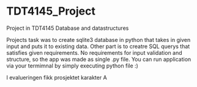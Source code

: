 # TDT4145_Project
Project in TDT4145 Database and datastructures

Projects task was to create sqlite3 database in python that takes in given input and puts it to existing data.
Other part is to creatre SQL querys that satisfies given requirements.
No requirements for input validation and structure, so the app was made as single .py file. 
You can run application via your termimnal by simply executing python file :)

I evalueringen fikk prosjektet karakter A
